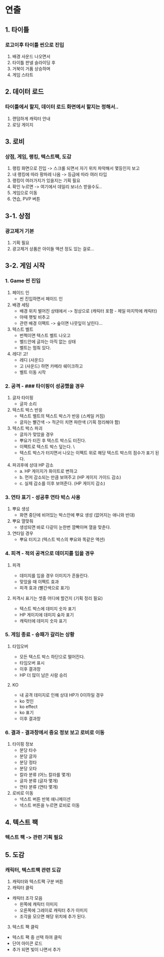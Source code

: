 # 연출
## 1. 타이틀
### 로고이후 타이틀 씬으로 진입
1) 배경 사운드 나오면서
2) 타이틀 판넬 슬라이딩 후
3) 거북이 거품 상승하며
4) 게임 스타트

## 2. 데이터 로드
### 타이틀에서 할지, 데이터 로드 화면에서 할지는 정해서..
1) 랜덤하게 캐릭터 안내
2) 로딩 게이지

## 3. 로비
### 상점, 게임, 랭킹, 텍스트팩, 도감
1) 랭킹 화면으로 진입 -> 스크롤 되면서 자기 위치 파악해서 몇등인지 보고
2) 내 랭킹에 따라 팡파레 나옴 -> 등급에 따라 여러 타입
3) 랭킹이 여러가지가 있을지는 기획 필요
4) 확인 누르면 -> 여기에서 데일리 보너스 받을수도..
5) 게임으로 이동 
6) 연습, PVP 버튼
 
## 3-1. 상점
### 광고제거 기본 
1) 기획 필요
2) 광고제거 상품은 아이들 액션 정도 있는 걸로...
 
## 3-2. 게임 시작
### 1. Game 씬 진입
1) 페이드 인
    - 씬 진입하면서 페이드 인
2) 배경 세팅
    - 배경 위치 벌어진 상태에서 -> 정상으로 (캐릭터 포함 - 제일 마지막에 캐릭터)
    - 아때 햇빛 비추고  
    - 관련 배경 이펙트 ->  숲이면 나뭇잎이 날린다...
3) 텍스트 벨트 
    - 번쩍이면 텍스트 벨트 나오고 
    - 벨드안에 글자는 아직 없는 상태
    - 벨트는 멈춰 있다. 
4) 레디! 고!
      - 레디 (사운드)
      - 고 (사운드) 하면 카메라 쉐이크하고 
      - 벨트 이동 시작  

### 2. 공격 - ### 타이핑이 성공했을 경우 
1) 글자 타이핑
    - 글자 소리 
2) 텍스트 박스 반응
    - 텍스트 벨트의 텍스트 박스가 반응 (스케일 커짐)
    - 글자는 빨간색 -> 적군이 치면 파란색 (기획 정리해야 함) 
3) 텍스트 박스 파괴
    - 글자가 맞았을 경우 
    - 뿌요가 터진 후 텍스트 박스도 터진다.
    - 이펙트로 텍스트 박스 덮는다. \
    - 텍스트 박스가 터지면서 나오는 이펙트 위로 해당 텍스트 박스의 점수가 표기 된다. 
4) 파괴후에 상대 HP 감소
    - a. HP 게이지가 화이트로 변하고
    - b. 먼저 감소되는 만큼 보여주고 (HP 게이지 가이드 감소)
    - c. 실제 감소를 이후 보여준다. (HP 게이지 감소)

### 3. 연타 표기 - 성공후 연타 박스 사용
1) 뿌요 생성
    - 화면 중단에 비어있는 박스안에 뿌요 생성 (없어지는 애니와 반대)
2) 뿌요 열맞춰
    - 생성되면 바로 다같이 눈한번 깜빡이며 열을 맞춘다.
3) 연타일 경우
      - 뿌요 터지고 (텍스트 박스의 뿌요와 똑같은 액션)   

### 4. 피격 - 적의 공격으로 데미지를 입을 경우
1) 피격
    - 데미지를 입을 경우 이미지가 흔들린다.
    - 맞았을 때 이펙트 효과
    - 피격 효과 (빨간색으로 표기)  

2) 피격시 표기는 셋중 어디에 할건지 (기획 정리 필요)
    - 텍스트 박스에 데미지 숫자 표기
    - HP 게이지에 데미지 숮자 표기
    - 캐릭터에 데미지 숫자 표기



### 5. 게임 종료 - 승패가 갈리는 상황
1) 타임오버
    - 모든 텍스트 박스 하단으로 떨어진다.
    - 타임오버 표시 
    - 이후 결과창
    - HP 더 많이 남은 사람 승리

2) KO
    - 내 공격 데미지로 인해 상대 HP가 0이하일 경우
    - ko 컷인
    - ko effect
    - ko 표기
    - 이후 결과창

### 6. 결과 - 결과창에서 중요 정보 보고 로비로 이동
1) 타이핑 정보
    - 분당 타수
    - 분당 글자
    - 분당 정타
    - 분당 오타
    - 칼라 분류 (어느 칼라를 몇개)
    - 글자 분류 (글자 몇개)
    - 연타 분류 (연타 몇개) 
2) 로비로 이동
    - 넥스트 버튼 반복 애니메이션
    - 넥스트 버튼을 누르면 로비로 이동
    
## 4. 텍스트 팩
### 텍스트 팩 -> 관련 기획 필요

## 5. 도감
### 캐릭터, 텍스트팩 관련 도감 
1) 캐릭터와 텍스트팩 구분 버튼
2) 캐릭터 클릭
  - 캐릭터 조각 모음 
    - 왼쪽에 캐릭터 이미지 
    - 오른쪽에 그레이로 캐릭터 추가 이미지
    - 조각을 모으면 해당 위치에 추가 된다.
3) 텍스트 팩 클릭
  - 텍스트 팩 중 선택 하여 클릭  
  - 단어 아이콘 로드
  - 추가 되면 빛이 나면서 추가  
